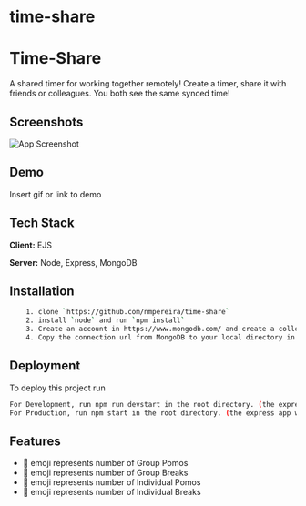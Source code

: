 # time-share

# Time-Share

A shared timer for working together remotely!
Create a timer, share it with friends or colleagues.
You both see the same synced time!

## Screenshots

![App Screenshot]()


## Demo

Insert gif or link to demo


## Tech Stack

**Client:** EJS

**Server:** Node, Express, MongoDB


## Installation
```bash
    1. clone `https://github.com/nmpereira/time-share`
    2. install `node` and run `npm install`
    3. Create an account in https://www.mongodb.com/ and create a collection, ensure network access from `0.0.0.0/0`
    4. Copy the connection url from MongoDB to your local directory in a `.env` file. Name the variable `dbURI_time=<mongodb+srv://connection url>`
```
 
## Deployment

To deploy this project run

```bash
For Development, run npm run devstart in the root directory. (the express app will serve the .ejs frontend)
For Production, run npm start in the root directory. (the express app will serve the .ejs frontend)
```


## Features

- 🍅 emoji represents number of Group Pomos
- 🍪 emoji represents number of Group Breaks
- 🍎 emoji represents number of Individual Pomos
- 🍩 emoji represents number of Individual Breaks
